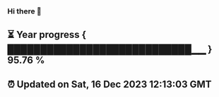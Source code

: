 ### Hi there 👋
⏳ Year progress { ████████████████████████████▁▁ } 95.76 %
---
⏰ Updated on Sat, 16 Dec 2023 12:13:03 GMT
---
